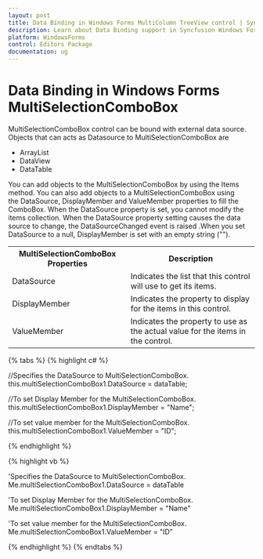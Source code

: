 ```yaml
---
layout: post
title: Data Binding in Windows Forms MultiColumn TreeView control | Syncfusion
description: Learn about Data Binding support in Syncfusion Windows Forms MultiSelectionComboBox control and more details.
platform: WindowsForms
control: Editors Package
documentation: ug
---
```


# Data Binding in Windows Forms MultiSelectionComboBox

MultiSelectionComboBox control can be bound with external data source. Objects that can acts as Datasource to MultiSelectionComboBox are

* ArrayList
* DataView
* DataTable

You can add objects to the MultiSelectionComboBox by using the Items method. You can also add objects to a MultiSelectionComboBox using the DataSource, DisplayMember and ValueMember properties to fill the ComboBox. When the DataSource property is set, you cannot modify the items collection. When the DataSource property setting causes the data source to change, the DataSourceChanged event is raised .When you set DataSource to a null, DisplayMember is set with an empty string ("").



<table>
<tr>
<th>
MultiSelectionComboBox Properties</th><th>
Description</th></tr>
<tr>
<td>
DataSource</td><td>
Indicates the list that this control will use to get its items.</td></tr>
<tr>
<td>
DisplayMember</td><td>
Indicates the property to display for the items in this control.</td></tr>
<tr>
<td>
ValueMember</td><td>
Indicates the property to use as the actual value for the items in the control.</td></tr>
</table>

{% tabs %}
{% highlight c# %}

//Specifies the DataSource to MultiSelectionComboBox.
this.multiSelectionComboBox1.DataSource = dataTable;

//To set Display Member for the MultiSelectionComboBox.
this.multiSelectionComboBox1.DisplayMember = "Name";

//To set value member for the MultiSelectionComboBox.
this.multiSelectionComboBox1.ValueMember = "ID";

{% endhighlight %}

{% highlight vb %}

'Specifies the DataSource to MultiSelectionComboBox.
Me.multiSelectionComboBox1.DataSource = dataTable

'To set Display Member for the MultiSelectionComboBox.
Me.multiSelectionComboBox1.DisplayMember = "Name"

'To set value member for the MultiSelectionComboBox.
Me.multiSelectionComboBox1.ValueMember = "ID"

{% endhighlight %}
{% endtabs %}
